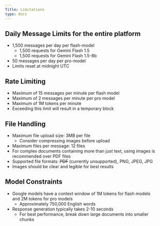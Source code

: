 ```yaml
---
Title: Limitations
type: docs
---
```

## Daily Message Limits for the entire platform
- 1,500 messages per day per flash-model
  - 1,500 requests for Gemini Flash 1.5
  - 1,500 requests for Gemini Flash 1.5-8b
- 50 messages per day per pro-model
- Limits reset at midnight UTC

## Rate Limiting
- Maximum of 15 messages per minute per flash model
- Maximum of 2 messages per minute per pro model
- Maximum of 1M tokens per minute
- Exceeding this limit will result in a temporary block

## File Handling
- Maximum file upload size: 3MB per file
  - Consider compressing images before upload
- Maximum files per message: 12 files
- For complex documents containing more than just text, using images is recommended over PDF files
- Supported file formats: ~~PDF~~ (currently unsupported), PNG, JPEG, JPG
- Images should be clear and legible for best results

## Model Constraints
- Google models have a context window of 1M tokens for flash models and 2M tokens for pro models
  - Approximately 750,000 English words
- Response generation typically takes 2-10 seconds
  - For best performance, break down large documents into smaller chunks
